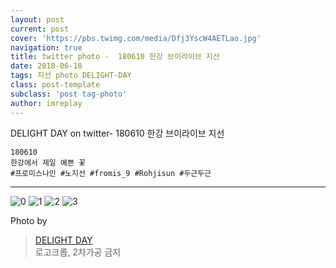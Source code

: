 ```yaml
---
layout: post
current: post
cover: 'https://pbs.twimg.com/media/Dfj3YscW4AETLao.jpg'
navigation: true
title: twitter photo -  180610 한강 브이라이브 지선
date: 2018-06-10
tags: 지선 photo DELIGHT-DAY
class: post-template
subclass: 'post tag-photo'
author: imreplay
---
```


DELIGHT DAY on twitter- 180610 한강 브이라이브 지선

```
180610
한강에서 제일 예쁜 꽃
#프로미스나인 #노지선 #fromis_9 #Rohjisun #두근두근

```
---

![0](https://pbs.twimg.com/media/Dfj3YscW4AETLao.jpg)
![1](https://pbs.twimg.com/media/Dfj3ZMNXkAIstDI.jpg)
![2](https://pbs.twimg.com/media/Dfj3Zu3XcAAmVrc.jpg)
![3](https://pbs.twimg.com/media/Dfj3aKgW4AU5RCL.jpg)

Photo by
> [DELIGHT DAY](https://twitter.com/delightday_JS)  
로고크롭, 2차가공 금지
